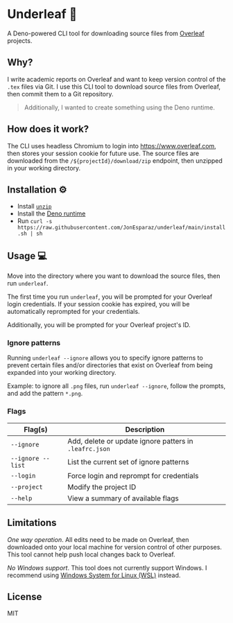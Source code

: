 # Underleaf :fallen_leaf:

A Deno-powered CLI tool for downloading source files from
[Overleaf](https://www.overleaf.com/) projects.

## Why?

I write academic reports on Overleaf and want to keep version control of the
`.tex` files via Git. I use this CLI tool to download source files from
Overleaf, then commit them to a Git repository.

> Additionally, I wanted to create something using the Deno runtime.

## How does it work?

The CLI uses headless Chromium to login into https://www.overleaf.com, then
stores your session cookie for future use. The source files are downloaded from
the `/${projectId}/download/zip` endpoint, then unzipped in your working
directory.

## Installation :gear:

- Install [`unzip`](https://linux.die.net/man/1/unzip)
- Install the
  [Deno runtime](https://deno.land/manual/getting_started/installation)
- Run
  `curl -s https://raw.githubusercontent.com/JonEsparaz/underleaf/main/install.sh | sh`

## Usage :computer:

Move into the directory where you want to download the source files, then run
`underleaf`.

The first time you run `underleaf`, you will be prompted for your Overleaf login
credentials. If your session cookie has expired, you will be automatically
reprompted for your credentials.

Additionally, you will be prompted for your Overleaf project's ID.

### Ignore patterns

Running `underleaf --ignore` allows you to specify ignore patterns to prevent
certain files and/or directories that exist on Overleaf from being expanded into
your working directory.

Example: to ignore all `.png` files, run `underleaf --ignore`, follow the
prompts, and add the pattern `*.png`.

### Flags

| Flag(s)           | Description                                            |
| ----------------- | ------------------------------------------------------ |
| `--ignore`        | Add, delete or update ignore patters in `.leafrc.json` |
| `--ignore --list` | List the current set of ignore patterns                |
| `--login`         | Force login and reprompt for credentials               |
| `--project`       | Modify the project ID                                  |
| `--help`          | View a summary of available flags                      |

## Limitations

_One way operation_. All edits need to be made on Overleaf, then downloaded onto
your local machine for version control of other purposes. This tool cannot help
push local changes back to Overleaf.

_No Windows support_. This tool does not currently support Windows. I recommend
using
[Windows System for Linux (WSL)](https://docs.microsoft.com/en-us/windows/wsl/install-win10)
instead.

## License

MIT
